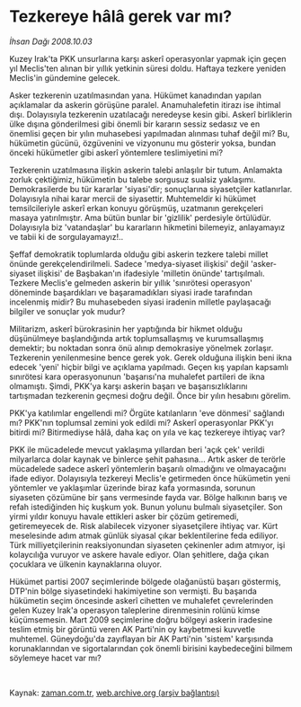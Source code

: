 # Tezkereye hâlâ gerek var mı?

*İhsan Dağı 2008.10.03*

<tr><td class="metin" colspan="2" style="padding-top: 20px; padding-left: 5px; padding-right: 10px;">Kuzey Irak'ta PKK unsurlarına karşı askerî operasyonlar yapmak için geçen yıl Meclis'ten alınan bir yıllık yetkinin süresi doldu. Haftaya tezkere yeniden Meclis'in gündemine gelecek.</td></tr><tr><td class="metin" colspan="2" style="padding-top: 20px; padding-left: 5px; padding-right: 10px;"><p>Asker tezkerenin uzatılmasından yana. Hükümet kanadından yapılan açıklamalar da askerin görüşüne paralel. Anamuhalefetin itirazı ise ihtimal dışı. Dolayısıyla tezkerenin uzatılacağı neredeyse kesin gibi. Askerî birliklerin ülke dışına gönderilmesi gibi önemli bir kararın sessiz sedasız ve en önemlisi geçen bir yılın muhasebesi yapılmadan alınması tuhaf değil mi? Bu, hükümetin gücünü, özgüvenini ve vizyonunu mu gösterir yoksa, bundan önceki hükümetler gibi askerî yöntemlere teslimiyetini mi? 
<p>Tezkerenin uzatılmasına ilişkin askerin talebi anlaşılır bir tutum. Anlamakta zorluk çektiğimiz, hükümetin bu talebe sorgusuz sualsiz yaklaşımı. Demokrasilerde bu tür kararlar 'siyasi'dir; sonuçlarına siyasetçiler katlanırlar. Dolayısıyla nihai karar mercii de siyasettir. Muhtemeldir ki hükümet temsilcileriyle askerî erkan konuyu görüşmüş, uzatmanın gerekçeleri masaya yatırılmıştır. Ama bütün bunlar bir 'gizlilik' perdesiyle örtülüdür. Dolayısıyla biz 'vatandaşlar' bu kararların hikmetini bilemeyiz, anlayamayız ve tabii ki de sorgulayamayız!.. 
<p>Şeffaf demokratik toplumlarda olduğu gibi askerin tezkere talebi millet önünde gerekçelendirilmeli. Sadece 'medya-siyaset ilişkisi' değil 'asker-siyaset ilişkisi' de Başbakan'ın ifadesiyle 'milletin önünde' tartışılmalı. Tezkere Meclis'e gelmeden askerin bir yıllık 'sınırötesi operasyon' döneminde başardıkları ve başaramadıkları siyasi irade tarafından incelenmiş midir? Bu muhasebeden siyasi iradenin milletle paylaşacağı bilgiler ve sonuçlar yok mudur?
<p>Militarizm, askerî bürokrasinin her yaptığında bir hikmet olduğu düşünülmeye başlandığında artık toplumsallaşmış ve kurumsallaşmış demektir; bu noktadan sonra önü alınıp demokrasiye yönelmek zorlaşır. Tezkerenin yenilenmesine bence gerek yok. Gerek olduğuna ilişkin beni ikna edecek 'yeni' hiçbir bilgi ve açıklama yapılmadı. Geçen kış yapılan kapsamlı sınırötesi kara operasyonunun 'başarısı'na muhalefet partileri de ikna olmamıştı. Şimdi, PKK'ya karşı askerin başarı ve başarısızlıklarını tartışmadan tezkerenin geçmesi doğru değil. Önce bir yılın hesabını görelim. 
<p>PKK'ya katılımlar engellendi mi? Örgüte katılanların 'eve dönmesi' sağlandı mı? PKK'nın toplumsal zemini yok edildi mi? Askerî operasyonlar PKK'yı bitirdi mi? Bitirmediyse hâlâ, daha kaç on yıla ve kaç tezkereye ihtiyaç var?
<p>PKK ile mücadelede mevcut yaklaşıma yıllardan beri 'açık çek' verildi milyarlarca dolar kaynak ve binlerce şehit pahasına... Artık asker de terörle mücadelede sadece askerî yöntemlerin başarılı olmadığını ve olmayacağını ifade ediyor. Dolayısıyla tezkereyi Meclis'e getirmeden önce hükümetin yeni yöntemler ve yaklaşımlar üzerinde biraz kafa yormasında, sorunun siyaseten çözümüne bir şans vermesinde fayda var. Bölge halkının barış ve refah istediğinden hiç kuşkum yok. Bunun yolunu bulmalı siyasetçiler. Son yirmi yıldır konuyu havale ettikleri asker bir çözüm getiremedi, getiremeyecek de. Risk alabilecek vizyoner siyasetçilere ihtiyaç var. Kürt meselesinde adım atmak günlük siyasal çıkar beklentilerine feda ediliyor. Türk milliyetçilerinin reaksiyonundan siyaseten çekinenler adım atmıyor, işi kolaycılığa vuruyor ve askere havale ediyor. Olan şehitlere, dağa çıkan çocuklara ve ülkenin kaynaklarına oluyor.
<p>Hükümet partisi 2007 seçimlerinde bölgede olağanüstü başarı göstermiş, DTP'nin bölge siyasetindeki hakimiyetine son vermişti. Bu başarıda hükümetin seçim öncesinde askerî cihetten ve muhalefet çevrelerinden gelen Kuzey Irak'a operasyon taleplerine direnmesinin rolünü kimse küçümsemesin. Mart 2009 seçimlerine doğru bölgeyi askerin iradesine teslim etmiş bir görüntü veren AK Parti'nin oy kaybetmesi kuvvetle muhtemel. Güneydoğu'da zayıflayan bir AK Parti'nin 'sistem' karşısında korunaklarından ve sigortalarından çok önemli birisini kaybedeceğini bilmem söylemeye hacet var mı?
<p>
<p><br/></p></p></p></p></p></p></p></p></p></td></tr>

Kaynak: [zaman.com.tr](http://zaman.com.tr/yazar.do?yazino=745033), [web.archive.org (arşiv bağlantısı)](http://web.archive.org/web/20081207072152/http://www.zaman.com.tr:80/yazar.do?yazino=745033)
